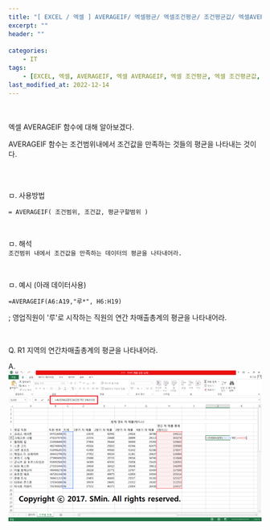 ```yaml
---
title: "[ EXCEL / 엑셀 ] AVERAGEIF/ 엑셀평균/ 엑셀조건평균/ 조건평균값/ 엑셀AVERAGE함수/"
excerpt: ""
header: ""

categories:
    - IT
tags:
    - [EXCEL, 엑셀, AVERAGEIF, 엑셀 AVERAGEIF, 엑셀 조건평균, 엑셀 조건평균값, 조건평균값]
last_modified_at: 2022-12-14
---
```

<br><br>
엑셀 AVERAGEIF 함수에 대해 알아보겠다.

AVERAGEIF 함수는 조건범위내에서 조건값을 만족하는 것들의 평균을 나타내는 것이다.

<br><br>


ㅁ. 사용방법
```
= AVERAGEIF( 조건범위, 조건값, 평균구할범위 )
```

<br>

ㅁ. 해석 <br>
``
조건범위 내에서 조건값을 만족하는 데이터의 평균을 나타내어라.
``

<br>


ㅁ. 예시 (아래 데이터사용)
```
=AVERAGEIF(A6:A19,"루*", H6:H19)
```
; 영업직원이 '루'로 시작하는 직원의 연간 차매출총계의 평균을 나타내어라.


<br>

Q. R1 지역의 연간차매출총계의 평균을 나타내어라.

A.
![](/upload/excel/11_averageIF/00.png)
